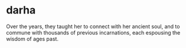 # darha
Over the years, they taught her to connect with her ancient soul, and to commune with thousands of previous incarnations, each espousing the wisdom of ages past.
